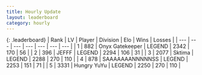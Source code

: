 ```yaml
---
title: Hourly Update
layout: leaderboard
category: hourly
---
```


{: .leaderboard}
| Rank | LV | Player | Division | Elo | Wins | Losses |
| --- | --- | --- | --- | --- | --- | --- |
| <span data-change="0">1</span> | 882 | <span title="ID: 402846">Onyx Gatekeeper</span> | LEGEND | <span data-change="0">2342</span> | <span data-change="0">170</span> | <span data-change="0">56</span> |
| <span data-change="0">2</span> | 396 | <span title="ID: 488585">JEFFF</span> | LEGEND | <span data-change="0">2294</span> | <span data-change="0">106</span> | <span data-change="0">31</span> |
| <span data-change="0">3</span> | 2077 | <span title="ID: 353063">Sktima</span> | LEGEND | <span data-change="0">2288</span> | <span data-change="0">270</span> | <span data-change="0">110</span> |
| <span data-change="0">4</span> | 878 | <span title="ID: 174294">SAAAAAAANNNNNSS</span> | LEGEND | <span data-change="0">2253</span> | <span data-change="0">151</span> | <span data-change="0">71</span> |
| <span data-change="6">5</span> | 3331 | <span title="ID: 164871">Hungry YuYu</span> | LEGEND | <span data-change="26">2250</span> | <span data-change="4">270</span> | <span data-change="0">110</span> |